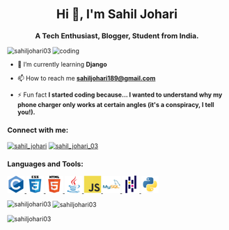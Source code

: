<h1 align="center">Hi 👋, I'm Sahil Johari</h1>
<h3 align="center">A Tech Enthusiast, Blogger, Student from India.</h3>

<img align="right" alt="coding" width="400" src="https://media.dev.to/cdn-cgi/image/width=1000,height=420,fit=cover,gravity=auto,format=auto/https%3A%2F%2Fdev-to-uploads.s3.amazonaws.com%2Fi%2Fd5sdc8q1qlcsbeotkrke.gif">

<p align="left"> <img src="https://komarev.com/ghpvc/?username=sahiljohari03&label=Profile%20views&color=0e75b6&style=flat" alt="sahiljohari03" /> </p>

- 🌱 I’m currently learning **Django**

- 📫 How to reach me **sahiljohari189@gmail.com**

- ⚡ Fun fact **I started coding because... I wanted to understand why my phone charger only works at certain angles (it's a conspiracy, I tell you!).**

<h3 align="left">Connect with me:</h3>
<p align="left">
<a href="https://instagram.com/sahil_johari" target="blank"><img align="center" src="https://raw.githubusercontent.com/rahuldkjain/github-profile-readme-generator/master/src/images/icons/Social/instagram.svg" alt="sahil_johari" height="30" width="40" /></a>
<a href="https://www.leetcode.com/sahil_johari_03" target="blank"><img align="center" src="https://raw.githubusercontent.com/rahuldkjain/github-profile-readme-generator/master/src/images/icons/Social/leet-code.svg" alt="sahil_johari_03" height="30" width="40" /></a>
</p>

<h3 align="left">Languages and Tools:</h3>
<p align="left"> <a href="https://www.cprogramming.com/" target="_blank" rel="noreferrer"> <img src="https://raw.githubusercontent.com/devicons/devicon/master/icons/c/c-original.svg" alt="c" width="40" height="40"/> </a> <a href="https://www.w3schools.com/css/" target="_blank" rel="noreferrer"> <img src="https://raw.githubusercontent.com/devicons/devicon/master/icons/css3/css3-original-wordmark.svg" alt="css3" width="40" height="40"/> </a> <a href="https://www.w3.org/html/" target="_blank" rel="noreferrer"> <img src="https://raw.githubusercontent.com/devicons/devicon/master/icons/html5/html5-original-wordmark.svg" alt="html5" width="40" height="40"/> </a> <a href="https://www.java.com" target="_blank" rel="noreferrer"> <img src="https://raw.githubusercontent.com/devicons/devicon/master/icons/java/java-original.svg" alt="java" width="40" height="40"/> </a> <a href="https://developer.mozilla.org/en-US/docs/Web/JavaScript" target="_blank" rel="noreferrer"> <img src="https://raw.githubusercontent.com/devicons/devicon/master/icons/javascript/javascript-original.svg" alt="javascript" width="40" height="40"/> </a> <a href="https://www.mysql.com/" target="_blank" rel="noreferrer"> <img src="https://raw.githubusercontent.com/devicons/devicon/master/icons/mysql/mysql-original-wordmark.svg" alt="mysql" width="40" height="40"/> </a> <a href="https://pandas.pydata.org/" target="_blank" rel="noreferrer"> <img src="https://raw.githubusercontent.com/devicons/devicon/2ae2a900d2f041da66e950e4d48052658d850630/icons/pandas/pandas-original.svg" alt="pandas" width="40" height="40"/> </a> <a href="https://www.python.org" target="_blank" rel="noreferrer"> <img src="https://raw.githubusercontent.com/devicons/devicon/master/icons/python/python-original.svg" alt="python" width="40" height="40"/> </a> </p>

<p><img align="left" src="https://github-readme-stats.vercel.app/api/top-langs?username=sahiljohari03&show_icons=true&locale=en&layout=compact" alt="sahiljohari03" /></p>

<p>&nbsp;<img align="center" src="https://github-readme-stats.vercel.app/api?username=sahiljohari03&show_icons=true&locale=en" alt="sahiljohari03" /></p>

<p><img align="center" src="https://github-readme-streak-stats.herokuapp.com/?user=sahiljohari03&" alt="sahiljohari03" /></p>

